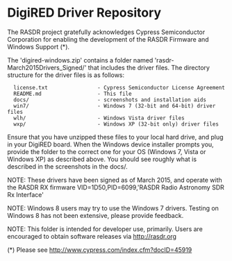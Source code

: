 # DigiRED Driver Repository

The RASDR project gratefully acknowledges Cypress Semiconductor Corporation for enabling the development of the RASDR Firmware and Windows Support (*).

The 'digired-windows.zip' contains a folder named 'rasdr-March2015Drivers_Signed/' that includes the driver files.  The directory structure for the driver files is as follows:

      license.txt                - Cypress Semiconductor License Agreement
      README.md                  - This file
      docs/                      - screenshots and installation aids
      win7/                      - Windows 7 (32-bit and 64-bit) driver files
      wlh/                       - Windows Vista driver files
      wxp/                       - Windows XP (32-bit only) driver files

Ensure that you have unzipped these files to your local hard drive, and plug in your DigiRED board.  When the Windows device installer prompts you, provide the folder to the correct one for your OS (Windows 7, Vista or Windows XP) as described above.  You should see roughly what is described in the screenshots in the docs/.

NOTE: These drivers have been signed as of March 2015, and operate with the RASDR RX firmware VID=1D50,PID=6099,'RASDR Radio Astronomy SDR Rx Interface'

NOTE: Windows 8 users may try to use the Windows 7 drivers.  Testing on Windows 8 has not been extensive, please provide feedback.

NOTE: This folder is intended for developer use, primarily.  Users are encouraged to obtain software releases via http://rasdr.org

(*) Please see http://www.cypress.com/index.cfm?docID=45919
